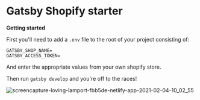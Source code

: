 # Gatsby Shopify starter

**Getting started**

First you'll need to add a `.env` file to the root of your project consisting of:

```
GATSBY_SHOP_NAME=
GATSBY_ACCESS_TOKEN=
```

And enter the appropriate values from your own shopify store.

Then run `gatsby develop` and you're off to the races!

![screencapture-loving-lamport-fbb5de-netlify-app-2021-02-04-10_02_55](https://user-images.githubusercontent.com/9203795/106912159-c3414f00-66d0-11eb-8c20-2406cc59dc98.png)
